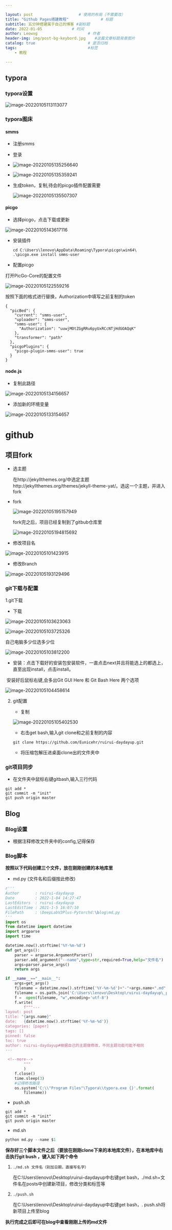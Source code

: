 ```yaml
---

layout: post                    # 使用的布局（不需要改）
title: "Github Pages搭建教程"              # 标题 
subtitle: 五分钟搭建属于自己的博客 #副标题
date: 2022-01-05             # 时间
author: Leowxg                      # 作者
header-img: img/post-bg-keybord.jpg    #这篇文章标题背景图片
catalog: true                       # 是否归档
tags:                               #标签
    - 教程

---
```




## typora

### typora设置

![image-20220105113113077](https://s2.loli.net/2022/01/05/EAHDziuSRlwcsn7.png)

### typora图床

#### smms

- 注册smms

- 登录

- ![image-20220105135256640](https://s2.loli.net/2022/01/05/DOyz2hScJMnrZfK.png)

- ![image-20220105135359241](https://s2.loli.net/2022/01/05/YmEONs1Ut7crpdu.png)

- 生成token，复制,待会的picgo插件配置需要

  ![image-20220105135507307](https://s2.loli.net/2022/01/05/aURO4WTuErlX87e.png)

#### picgo

- 选择picgo，点击下载或更新

![image-20220105143617116](https://s2.loli.net/2022/01/05/xdpeEmtXBQOCZc3.png)

- 安装插件

  ```shell
  cd C:\Users\lenovo\AppData\Roaming\Typora\picgo\win64\
  .\picgo.exe install smms-user
  ```

- 配置picgo

打开PicGo-Core的配置文件

![image-20220105122559216](https://s2.loli.net/2022/01/05/UVnA63jtzxfQb9S.png)

按照下面的格式进行替换，Authorization中填写之前复制的token

```
{
  "picBed": {
    "current": "smms-user",
    "uploader": "smms-user",
    "smms-user": {
      "Authorization": "uuwjMOtZGgRRu6pyUxRCcNTjHdGOAQqK"
    },
    "transformer": "path"
  },
  "picgoPlugins": {
    "picgo-plugin-smms-user": true
  }
}
```



#### node.js

- 复制此路径

![image-20220105134156657](https://s2.loli.net/2022/01/05/pCMz147cJhFak3U.png)

- 添加新的环境变量

![image-20220105133154657](https://s2.loli.net/2022/01/05/q2KyTpkA1joGzV3.png)

# github

## 项目fork

- 选主题

  在http://jekyllthemes.org/中选定主题http://jekyllthemes.org/themes/jekyll-theme-yat/。选这一个主题，并进入fork

- fork

  ![image-20220105195157949](https://s2.loli.net/2022/01/05/SRxqJirFwhomOvI.png)

  

  fork完之后，项目已经复制到了gitbub仓库里

  ![image-20220105194815692](https://s2.loli.net/2022/01/05/djVLZw3qko7HKNp.png)

  

- 修改项目名

![image-20220105101423915](https://s2.loli.net/2022/01/05/zcUx6GbtIwYHi3C.png)



- 修改Branch

![image-20220105193129496](https://s2.loli.net/2022/01/05/X6u5o21g7zGEPnM.png)

### git下载与配置

1.git下载

- 下载

![image-20220105103623063](https://s2.loli.net/2022/01/05/SLwAjoqfCg6adxk.png)

![image-20220105103725326](https://s2.loli.net/2022/01/05/wgcZER6HMDhJsNf.png)

自己电脑多少位选多少位

![image-20220105103812200](https://s2.loli.net/2022/01/05/WB3HqO9kMANTl2J.png)

- 安装：点击下载好的安装包安装软件，一直点击next并且将能选上的都选上，直至出现install，点击install。

​                   安装好后鼠标右键,会多出Git GUI Here 和 Git Bash Here 两个选项 

![image-20220105104458614](https://s2.loli.net/2022/01/05/G5hsk9TF6VSwZ48.png)



2. git配置

   - 复制

   ![image-20220105105402530](https://s2.loli.net/2022/01/05/oYxQRfMrAu4pFyE.png)

   - 右击get bash,输入git clone和之前复制的内容

   ```
   git clone https://github.com/Eunicehr/ruirui-daydayup.git
   ```

   - 将压缩包解压进桌面clone出的文件夹中

     

   

### git项目同步

- 在文件夹中鼠标右键gitbash,输入三行代码

```
git add *
git commit -m "init"
git push origin master
```



## Blog

### Blog设置

- 根据注释修改文件夹中的config,记得保存



### Blog脚本

**按照以下代码创建三个文件，放在刚刚创建的本地库里**

- md.py (文件名和后缀按此修改)

```python
r'''
Author       : ruirui-daydayup
Date         : 2022-1-04 14:27:47
LastEditors  : ruirui-daydayup
LastEditTime : 2021-1-5 16:07:10
FilePath     : \DeepLabV3Plus-Pytorchd:\blog\md.py
'''
import os
from datetime import datetime
import argparse
import time

datetime.now().strftime('%Y-%m-%d')
def get_args():
    parser = argparse.ArgumentParser()
    parser.add_argument("--name",type=str,required=True,help="文件名")
    args=parser.parse_args()
    return args

if __name__=="__main__":
    args=get_args()
    filename = datetime.now().strftime('%Y-%m-%d')+"-"+args.name+".md"
    filename = os.path.join('C:\Users\lenovo\Desktop\ruirui-daydayup\_posts', filename)
    f =  open(filename, "w",encoding='utf-8')
    f.write(
        f"""---
layout: post
title: "{args.name}"
date:   {datetime.now().strftime('%Y-%m-%d')}
categories: [paper]
tags: []
pinned: false
toc: true
author: ruirui-daydayup#根据自己的主题做修改，不同主题功能可能不相同
---

 <!--more-->
        """
        )
    f.close()
    time.sleep(3)
    #记得修改路径
    os.system('C:\\"Program Files"\Typora\\typora.exe {}'.format(
        filename))


```

- push.sh

```shell
git add *
git commit -m "init"
git push origin master
```

- md.sh

```python
python md.py --name $1
```

**保存好三个脚本文件之后（要放在刚刚clone下来的本地库文件），在本地库中右击执行git bush ，键入如下两个命令**

1. ```
   ./md.sh 文件名（别加日期，直接写名字）
   ```

   在C:\Users\lenovo\Desktop\ruirui-daydayup中右键get bash，./md.sh+文件名在posts中创建新项目，修改分类和标签等

2. ```
   ./push.sh
   ```

   在C:\Users\lenovo\Desktop\ruirui-daydayup中右键get bash，. push.sh将新项目上传至blog
   
   

**执行完成之后即可在blog中查看刚刚上传的md文件**





